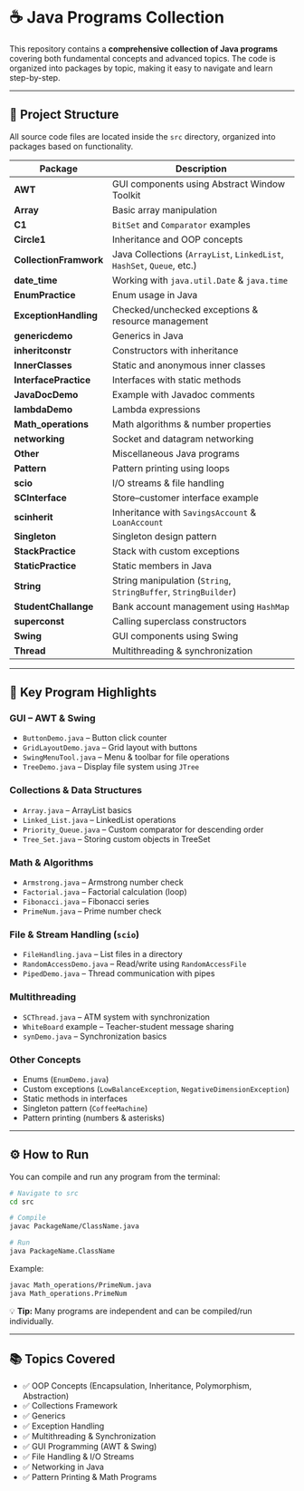# ☕ Java Programs Collection

This repository contains a **comprehensive collection of Java programs** covering both fundamental concepts and advanced topics.
The code is organized into packages by topic, making it easy to navigate and learn step-by-step.

---

## 📂 Project Structure

All source code files are located inside the `src` directory, organized into packages based on functionality.


| Package                | Description                                                            |
| ---------------------- | ---------------------------------------------------------------------- |
| **AWT**                | GUI components using Abstract Window Toolkit                           |
| **Array**              | Basic array manipulation                                               |
| **C1**                 | `BitSet` and `Comparator` examples                                     |
| **Circle1**            | Inheritance and OOP concepts                                           |
| **CollectionFramwork** | Java Collections (`ArrayList`, `LinkedList`, `HashSet`, `Queue`, etc.) |
| **date\_time**         | Working with `java.util.Date` & `java.time`                            |
| **EnumPractice**       | Enum usage in Java                                                     |
| **ExceptionHandling**  | Checked/unchecked exceptions & resource management                     |
| **genericdemo**        | Generics in Java                                                       |
| **inheritconstr**      | Constructors with inheritance                                          |
| **InnerClasses**       | Static and anonymous inner classes                                     |
| **InterfacePractice**  | Interfaces with static methods                                         |
| **JavaDocDemo**        | Example with Javadoc comments                                          |
| **lambdaDemo**         | Lambda expressions                                                     |
| **Math\_operations**   | Math algorithms & number properties                                    |
| **networking**         | Socket and datagram networking                                         |
| **Other**              | Miscellaneous Java programs                                            |
| **Pattern**            | Pattern printing using loops                                           |
| **scio**               | I/O streams & file handling                                            |
| **SCInterface**        | Store–customer interface example                                       |
| **scinherit**          | Inheritance with `SavingsAccount` & `LoanAccount`                      |
| **Singleton**          | Singleton design pattern                                               |
| **StackPractice**      | Stack with custom exceptions                                           |
| **StaticPractice**     | Static members in Java                                                 |
| **String**             | String manipulation (`String`, `StringBuffer`, `StringBuilder`)        |
| **StudentChallange**   | Bank account management using `HashMap`                                |
| **superconst**         | Calling superclass constructors                                        |
| **Swing**              | GUI components using Swing                                             |
| **Thread**             | Multithreading & synchronization                                       |

---

## 📝 Key Program Highlights

### **GUI – AWT & Swing**

* `ButtonDemo.java` – Button click counter
* `GridLayoutDemo.java` – Grid layout with buttons
* `SwingMenuTool.java` – Menu & toolbar for file operations
* `TreeDemo.java` – Display file system using `JTree`

### **Collections & Data Structures**

* `Array.java` – ArrayList basics
* `Linked_List.java` – LinkedList operations
* `Priority_Queue.java` – Custom comparator for descending order
* `Tree_Set.java` – Storing custom objects in TreeSet

### **Math & Algorithms**

* `Armstrong.java` – Armstrong number check
* `Factorial.java` – Factorial calculation (loop)
* `Fibonacci.java` – Fibonacci series
* `PrimeNum.java` – Prime number check

### **File & Stream Handling (`scio`)**

* `FileHandling.java` – List files in a directory
* `RandomAccessDemo.java` – Read/write using `RandomAccessFile`
* `PipedDemo.java` – Thread communication with pipes

### **Multithreading**

* `SCThread.java` – ATM system with synchronization
* `WhiteBoard` example – Teacher-student message sharing
* `synDemo.java` – Synchronization basics

### **Other Concepts**

* Enums (`EnumDemo.java`)
* Custom exceptions (`LowBalanceException`, `NegativeDimensionException`)
* Static methods in interfaces
* Singleton pattern (`CoffeeMachine`)
* Pattern printing (numbers & asterisks)

---

## ⚙️ How to Run

You can compile and run any program from the terminal:

```sh
# Navigate to src
cd src

# Compile
javac PackageName/ClassName.java

# Run
java PackageName.ClassName
```

Example:

```sh
javac Math_operations/PrimeNum.java
java Math_operations.PrimeNum
```

💡 **Tip:** Many programs are independent and can be compiled/run individually.

---

## 📚 Topics Covered

* ✅ OOP Concepts (Encapsulation, Inheritance, Polymorphism, Abstraction)
* ✅ Collections Framework
* ✅ Generics
* ✅ Exception Handling
* ✅ Multithreading & Synchronization
* ✅ GUI Programming (AWT & Swing)
* ✅ File Handling & I/O Streams
* ✅ Networking in Java
* ✅ Pattern Printing & Math Programs

